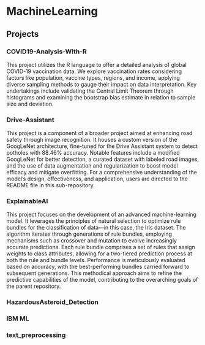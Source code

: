 # MachineLearning

## Projects

### COVID19-Analysis-With-R

This project utilizes the R language to offer a detailed analysis of global COVID-19 vaccination data. 
We explore vaccination rates considering factors like population, vaccine types, regions, and income, applying diverse sampling methods to gauge their impact on data interpretation. 
Key undertakings include validating the Central Limit Theorem through histograms and examining the bootstrap bias estimate in relation to sample size and deviation.

### Drive-Assistant

This project is a component of a broader project aimed at enhancing road safety through image recognition. 
It houses a custom version of the GoogLeNet architecture, fine-tuned for the Drive Assistant system to detect potholes with 88.46% accuracy. 
Notable features include a modified GoogLeNet for better detection, a curated dataset with labeled road images, and the use of data augmentation and regularization to boost model efficacy and mitigate overfitting. 
For a comprehensive understanding of the model’s design, effectiveness, and application, users are directed to the README file in this sub-repository.

### ExplainableAI

This project focuses on the development of an advanced machine-learning model. It leverages the principles of natural selection to optimize rule bundles for the classification of data—in this case, the Iris dataset. 
The algorithm iterates through generations of rule bundles, employing mechanisms such as crossover and mutation to evolve increasingly accurate predictions. Each rule bundle comprises a set of rules that assign weights to class attributes, allowing for a two-tiered prediction process at both the rule and bundle levels. Performance is meticulously evaluated based on accuracy, with the best-performing bundles carried forward to subsequent generations. This methodical approach aims to refine the predictive capabilities of the model, contributing to the overarching goals of the parent repository.

### HazardousAsteroid_Detection


### IBM ML


### text_preprocessing


